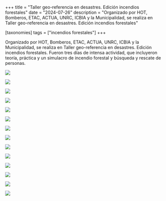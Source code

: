+++
title = "Taller geo-referencia en desastres. Edición incendios forestales"
date = "2024-07-26"
description = "Organizado por HOT, Bomberos, ETAC, ACTUA, UNRC, ICBIA y la Municipalidad, se realiza en Taller geo-referencia en desastres. Edición incendios forestales"

[taxonomies]
tags = ["incendios forestales"]
+++

Organizado por HOT, Bomberos, ETAC, ACTUA, UNRC, ICBIA y la Municipalidad, se realiza en Taller geo-referencia en desastres. Edición incendios forestales.
Fueron tres días de intensa actividad, que incluyeron teoría, práctica y un simulacro de incendio forestal y búsqueda y rescate de personas.

![](https://tierraunidaactiva.github.io/fotos/media/large/2024.07_Tallet_HOT_Alpa/001.jpeg)

![](https://tierraunidaactiva.github.io/fotos/media/large/2024.07_Tallet_HOT_Alpa/5105110699574669238.jpg)

![](https://tierraunidaactiva.github.io/fotos/media/large/2024.07_Tallet_HOT_Alpa/IMG_20240725_163522.jpg)

![](https://tierraunidaactiva.github.io/fotos/media/large/2024.07_Tallet_HOT_Alpa/IMG_3181.jpg)

![](https://tierraunidaactiva.github.io/fotos/media/large/2024.07_Tallet_HOT_Alpa/IMG_3190.jpg)

![](https://tierraunidaactiva.github.io/fotos/media/large/2024.07_Tallet_HOT_Alpa/IMG_3216.jpg)

![](https://tierraunidaactiva.github.io/fotos/media/large/2024.07_Tallet_HOT_Alpa/IMG_3270.jpg)

![](https://tierraunidaactiva.github.io/fotos/media/large/2024.07_Tallet_HOT_Alpa/IMG_3293.jpg)

![](https://tierraunidaactiva.github.io/fotos/media/large/2024.07_Tallet_HOT_Alpa/IMG_3306.jpg)

![](https://tierraunidaactiva.github.io/fotos/media/large/2024.07_Tallet_HOT_Alpa/IMG_3308.jpg)

![](https://tierraunidaactiva.github.io/fotos/media/large/2024.07_Tallet_HOT_Alpa/IMG_3313.jpg)

![](https://tierraunidaactiva.github.io/fotos/media/large/2024.07_Tallet_HOT_Alpa/IMG_3327.jpg)

![](https://tierraunidaactiva.github.io/fotos/media/large/2024.07_Tallet_HOT_Alpa/IMG_3367.jpg)

![](https://tierraunidaactiva.github.io/fotos/media/large/2024.07_Tallet_HOT_Alpa/Z.Image%202024-07-29%20at%2008.33.05.jpeg)
